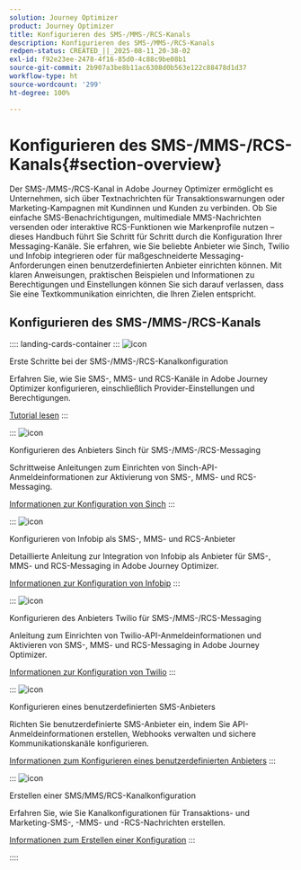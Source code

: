 ```yaml
---
solution: Journey Optimizer
product: Journey Optimizer
title: Konfigurieren des SMS-/MMS-/RCS-Kanals
description: Konfigurieren des SMS-/MMS-/RCS-Kanals
redpen-status: CREATED_||_2025-08-11_20-38-02
exl-id: f92e23ee-2478-4f16-85d0-4c88c9be08b1
source-git-commit: 2b907a3be8b11ac6308d0b563e122c88478d1d37
workflow-type: ht
source-wordcount: '299'
ht-degree: 100%

---
```


# Konfigurieren des SMS-/MMS-/RCS-Kanals{#section-overview}

Der SMS-/MMS-/RCS-Kanal in Adobe Journey Optimizer ermöglicht es Unternehmen, sich über Textnachrichten für Transaktionswarnungen oder Marketing-Kampagnen mit Kundinnen und Kunden zu verbinden. Ob Sie einfache SMS-Benachrichtigungen, multimediale MMS-Nachrichten versenden oder interaktive RCS-Funktionen wie Markenprofile nutzen – dieses Handbuch führt Sie Schritt für Schritt durch die Konfiguration Ihrer Messaging-Kanäle. Sie erfahren, wie Sie beliebte Anbieter wie Sinch, Twilio und Infobip integrieren oder für maßgeschneiderte Messaging-Anforderungen einen benutzerdefinierten Anbieter einrichten können. Mit klaren Anweisungen, praktischen Beispielen und Informationen zu Berechtigungen und Einstellungen können Sie sich darauf verlassen, dass Sie eine Textkommunikation einrichten, die Ihren Zielen entspricht.

## Konfigurieren des SMS-/MMS-/RCS-Kanals

:::: landing-cards-container
:::
![icon](https://cdn.experienceleague.adobe.com/icons/circle-play.svg?lang=de)

Erste Schritte bei der SMS-/MMS-/RCS-Kanalkonfiguration

Erfahren Sie, wie Sie SMS-, MMS- und RCS-Kanäle in Adobe Journey Optimizer konfigurieren, einschließlich Provider-Einstellungen und Berechtigungen.

[Tutorial lesen](../using/sms/sms-configuration.md)
:::

:::
![icon](https://cdn.experienceleague.adobe.com/icons/puzzle-piece.svg?lang=de)

Konfigurieren des Anbieters Sinch für SMS-/MMS-/RCS-Messaging

Schrittweise Anleitungen zum Einrichten von Sinch-API-Anmeldeinformationen zur Aktivierung von SMS-, MMS- und RCS-Messaging.

[Informationen zur Konfiguration von Sinch](../using/sms/sms-configuration-sinch.md)
:::

:::
![icon](https://cdn.experienceleague.adobe.com/icons/puzzle-piece.svg?lang=de)

Konfigurieren von Infobip als SMS-, MMS- und RCS-Anbieter

Detaillierte Anleitung zur Integration von Infobip als Anbieter für SMS-, MMS- und RCS-Messaging in Adobe Journey Optimizer.

[Informationen zur Konfiguration von Infobip](../using/sms/sms-configuration-infobip.md)
:::

:::
![icon](https://cdn.experienceleague.adobe.com/icons/puzzle-piece.svg?lang=de)

Konfigurieren des Anbieters Twilio für SMS-/MMS-/RCS-Messaging

Anleitung zum Einrichten von Twilio-API-Anmeldeinformationen und Aktivieren von SMS-, MMS- und RCS-Messaging in Adobe Journey Optimizer.

[Informationen zur Konfiguration von Twilio](../using/sms/sms-configuration-twilio.md)
:::

:::
![icon](https://cdn.experienceleague.adobe.com/icons/code-branch.svg?lang=de)

Konfigurieren eines benutzerdefinierten SMS-Anbieters

Richten Sie benutzerdefinierte SMS-Anbieter ein, indem Sie API-Anmeldeinformationen erstellen, Webhooks verwalten und sichere Kommunikationskanäle konfigurieren.

[Informationen zum Konfigurieren eines benutzerdefinierten Anbieters](../using/sms/sms-configuration-custom.md)
:::

:::
![icon](https://cdn.experienceleague.adobe.com/icons/gear.svg?lang=de)

Erstellen einer SMS/MMS/RCS-Kanalkonfiguration

Erfahren Sie, wie Sie Kanalkonfigurationen für Transaktions- und Marketing-SMS-, -MMS- und -RCS-Nachrichten erstellen.

[Informationen zum Erstellen einer Konfiguration](../using/sms/sms-configuration-surface.md)
:::

::::
